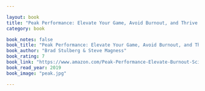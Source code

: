 ```yaml
---

layout: book
title: "Peak Performance: Elevate Your Game, Avoid Burnout, and Thrive with the New Science of Success"
category: book

book_notes: false
book_title: "Peak Performance: Elevate Your Game, Avoid Burnout, and Thrive with the New Science of Success"
book_author: "Brad Stulberg & Steve Magness"
book_rating: 7
book_link: "https://www.amazon.com/Peak-Performance-Elevate-Burnout-Science/dp/162336793X"
book_read_year: 2019
book_image: "peak.jpg"

---
```

